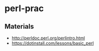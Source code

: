 # perl-prac

## Materials

* http://perldoc.perl.org/perlintro.html
* https://dotinstall.com/lessons/basic_perl
